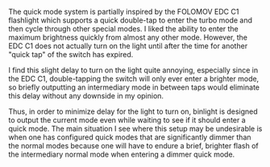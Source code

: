 The quick mode system is partially inspired by the FOLOMOV EDC C1 flashlight
which supports a quick double-tap to enter the turbo mode and then cycle through
other special modes. I liked the ability to enter the maximum brightness quickly
from almost any other mode. However, the EDC C1 does not actually turn on the
light until after the time for another "quick tap" of the switch has expired.

I find this slight delay to turn on the light quite annoying, especially since
in the EDC C1, double-tapping the switch will only ever enter a brighter mode,
so briefly outputting an intermediary mode in between taps would eliminate this
delay without any downside in my opinion.

Thus, in order to minimize delay for the light to turn on, binlight is designed
to output the current mode even while waiting to see if it should enter a quick
mode. The main situation I see where this setup may be undesirable is when one
has configured quick modes that are significantly dimmer than the normal modes
because one will have to endure a brief, brighter flash of the intermediary
normal mode when entering a dimmer quick mode.
